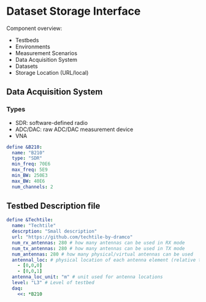 # Dataset Storage Interface

Component overview:
- Testbeds
- Environments
- Measurement Scenarios
- Data Acquisition System
- Datasets
- Storage Location (URL/local)

## Data Acquisition System

### Types

- SDR: software-defined radio
- ADC/DAC: raw ADC/DAC measurement device
- VNA

```yaml
define &B210:
  name: "B210"
  type: "SDR"
  min_freq: 70E6
  max_freq: 5E9
  min_BW: 250E3
  max_BW: 40E6
  num_channels: 2 
```

## Testbed Description file

```yaml
define &Techtile:
  name: "Techtile"
  descrption: "Small description"
  url: "https://github.com/techtile-by-dramco"
  num_rx_antennas: 280 # how many antennas can be used in RX mode
  num_tx_antennas: 280 # how many antennas can be used in TX mode
  num_antennas: 280 # how many physical/virtual antennas can be used
  antennal_loc: # physical location of each antenna element (relative to the first antenna element) [x,y,z]
    - [0,0,0]
    - [0,0,1]
  antenna_loc_unit: "m" # unit used for antenna locations
  level: "L3" # Level of testbed
  daq:
    <<: *B210
```
